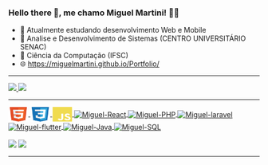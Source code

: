 ### Hello there 🖖, me chamo Miguel Martini! 👨‍💻


- 🌱 Atualmente estudando desenvolvimento Web e Mobile
- 🎒 Analise e Desenvolvimento de Sistemas (CENTRO UNIVERSITÁRIO SENAC)
- 🎒 Ciência da Computação (IFSC)
- 🌐 https://miguelmartini.github.io/Portfolio/
 <hr>
  <div>
      <a href="https://https://github.com/MiguelMartiniCC">
        <img width="47%" src="https://github-readme-stats.vercel.app/api?username=MiguelMartini&show_icons=true&theme=dark&include_all_commits=true&count_private=true"/>
        <img width="42%" src="https://github-readme-stats.vercel.app/api/top-langs/?username=MiguelMartini&layout=compact&langs_count=16&theme=dark"/>
  </div>
        <hr>
  <div>
    <img align="center" alt="Miguel-HTML" height="30" width="40" src="https://raw.githubusercontent.com/devicons/devicon/master/icons/html5/html5-original.svg"/>
    <img align="center" alt="Miguel-CSS" height="30" width="40" src="https://raw.githubusercontent.com/devicons/devicon/master/icons/css3/css3-original.svg">
    <img align="center" alt="Miguel-Js" height="30" width="40" src="https://raw.githubusercontent.com/devicons/devicon/master/icons/javascript/javascript-plain.svg">
    <img align="center" alt="Miguel-React" height="30" width="40" src="https://cdn.jsdelivr.net/gh/devicons/devicon@latest/icons/react/react-original.svg" />
    <img align="center" alt="Miguel-PHP" height="30" width="40" src="https://cdn.jsdelivr.net/gh/devicons/devicon@latest/icons/php/php-original.svg" />
    <img align="center" alt="Miguel-laravel" height="30" width="40" src="https://cdn.jsdelivr.net/gh/devicons/devicon@latest/icons/laravel/laravel-original.svg" />
    <img align="center" alt="Miguel-flutter" height="30" width="40" src="https://cdn.jsdelivr.net/gh/devicons/devicon@latest/icons/flutter/flutter-original.svg" />
    <img align="center" alt="Miguel-Java" height="30" width="40" src="https://cdn.jsdelivr.net/gh/devicons/devicon@latest/icons/java/java-original.svg">
    <img align="center" alt="Miguel-SQL" height="30" width="40" src="https://cdn.jsdelivr.net/gh/devicons/devicon@latest/icons/mysql/mysql-original-wordmark.svg">

    
            
          
   
          
  </div>
        <br>
  <div>
    <a href="https://www.linkedin.com/in/miguelkmartini-ti/" target="_blank"><img src="https://img.shields.io/badge/LinkedIn-0077B5?style=for-the-badge&logo=linkedin&logoColor=white" target="_blank"></a> 
    <a href="https://www.youtube.com/@miguelCienciadaComputacao" target="_blank"><img src="https://img.shields.io/badge/YouTube-FF0000?style=for-the-badge&logo=youtube&logoColor=white" target="_blank"></a> 
  </div>
  <hr>
